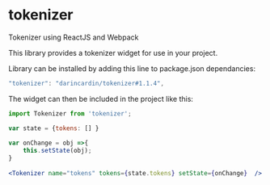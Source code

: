 # tokenizer
Tokenizer using ReactJS and Webpack


This library provides a tokenizer widget for use in your project. 

Library can be installed by adding this line to package.json dependancies:
```js
"tokenizer": "darincardin/tokenizer#1.1.4",
```

The widget can then be included in the project like this:

```jsx
import Tokenizer from 'tokenizer'; 

var state = {tokens: [] }
	
var onChange = obj =>{
	this.setState(obj);
}
	
<Tokenizer name="tokens" tokens={state.tokens} setState={onChange}  />
```
